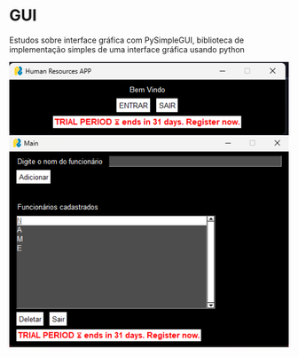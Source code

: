 # GUI

Estudos sobre interface gráfica com PySimpleGUI, biblioteca de implementação simples de uma interface gráfica usando python

![Janela inicial](./imagens/janelaentrar.png)
![Janela Main](./imagens/janelamain.png)